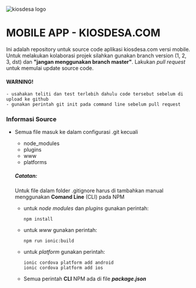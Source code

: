 ![kiosdesa logo](https://i.pinimg.com/564x/c4/17/ad/c417adcccc9ac7b572492ca2bdef46d1.jpg)

# MOBILE APP - KIOSDESA.COM
Ini adalah repository untuk source code aplikasi kiosdesa.com versi mobile.
Untuk melakukan kolaborasi projek silahkan gunakan branch version (1, 2, 3, dst) dan **"jangan menggunakan branch master"**.
Lakukan _pull request_ untuk memulai update source code.

#### WARNING!
```
- usahakan teliti dan test terlebih dahulu code tersebut sebelum di upload ke github
- gunakan perintah git init pada command line sebelum pull request
```

### Informasi Source
- Semua file masuk ke dalam configurasi .git kecuali
  - node_modules
  - plugins
  - www
  - platforms
  
  ##### Catatan:
  Untuk file dalam folder .gitignore harus di tambahkan manual menggunakan **Comand Line** (CLI) pada NPM
  - untuk _node modules_ dan _plugins_ gunakan perintah:
    ```
    npm install
    ```
  - untuk _www_ gunakan perintah:
    ```
    npm run ionic:build
    ```
  - untuk _platform_ gunakan perintah:
    ```
    ionic cordova platform add android
    ionic cordova platform add ios
    ```
  - Semua perintah **CLI** NPM ada di file **_package.json_**
